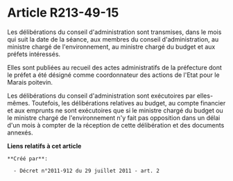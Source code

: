 # Article R213-49-15

Les délibérations du conseil d'administration sont transmises, dans le mois qui suit la date de la séance, aux membres du
conseil d'administration, au ministre chargé de l'environnement, au ministre chargé du budget et aux préfets intéressés.

Elles sont publiées au recueil des actes administratifs de la préfecture dont le préfet a été désigné comme coordonnateur des
actions de l'Etat pour le Marais poitevin.

Les délibérations du conseil d'administration sont exécutoires par elles-mêmes. Toutefois, les délibérations relatives au
budget, au compte financier et aux emprunts ne sont exécutoires que si le ministre chargé du budget ou le ministre chargé de
l'environnement n'y fait pas opposition dans un délai d'un mois à compter de la réception de cette délibération et des
documents annexés.

**Liens relatifs à cet article**

	**Créé par**:

	  - Décret n°2011-912 du 29 juillet 2011 - art. 2
